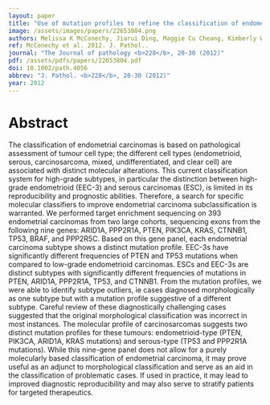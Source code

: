 ```yaml
---
layout: paper
title: "Use of mutation profiles to refine the classification of endometrial carcinomas."
image: /assets/images/papers/22653804.png
authors: Melissa K McConechy, Jiarui Ding, Maggie Cu Cheang, Kimberly Wiegand, Janine Senz, Alicia Tone, Winnie Yang, Leah Prentice, Kane Tse, Thomas Zeng, Helen McDonald, Amy P Schmidt, David G MutchJessica N McAlpine, Martin Hirst, Sohrab P Shah, Cheng-Han Lee, Paul J Goodfellow, C Blake Gilks, David G Huntsman
ref: McConechy et al. 2012. J. Pathol..
journal: "The Journal of pathology <b>228</b>, 20-30 (2012)"
pdf: /assets/pdfs/papers/22653804.pdf
doi: 10.1002/path.4056
abbrev: "J. Pathol. <b>228</b>, 20-30 (2012)"
year: 2012
---
```


<div data-badge-popover="right" data-badge-type="medium-donut" data-doi="10.1002/path.4056" data-hide-no-mentions="true" class="altmetric-embed"></div>

# Abstract

The classification of endometrial carcinomas is based on pathological assessment of tumour cell type; the different cell types (endometrioid, serous, carcinosarcoma, mixed, undifferentiated, and clear cell) are associated with distinct molecular alterations. This current classification system for high-grade subtypes, in particular the distinction between high-grade endometrioid (EEC-3) and serous carcinomas (ESC), is limited in its reproducibility and prognostic abilities. Therefore, a search for specific molecular classifiers to improve endometrial carcinoma subclassification is warranted. We performed target enrichment sequencing on 393 endometrial carcinomas from two large cohorts, sequencing exons from the following nine genes: ARID1A, PPP2R1A, PTEN, PIK3CA, KRAS, CTNNB1, TP53, BRAF, and PPP2R5C. Based on this gene panel, each endometrial carcinoma subtype shows a distinct mutation profile. EEC-3s have significantly different frequencies of PTEN and TP53 mutations when compared to low-grade endometrioid carcinomas. ESCs and EEC-3s are distinct subtypes with significantly different frequencies of mutations in PTEN, ARID1A, PPP2R1A, TP53, and CTNNB1. From the mutation profiles, we were able to identify subtype outliers, ie cases diagnosed morphologically as one subtype but with a mutation profile suggestive of a different subtype. Careful review of these diagnostically challenging cases suggested that the original morphological classification was incorrect in most instances. The molecular profile of carcinosarcomas suggests two distinct mutation profiles for these tumours: endometrioid-type (PTEN, PIK3CA, ARID1A, KRAS mutations) and serous-type (TP53 and PPP2R1A mutations). While this nine-gene panel does not allow for a purely molecularly based classification of endometrial carcinoma, it may prove useful as an adjunct to morphological classification and serve as an aid in the classification of problematic cases. If used in practice, it may lead to improved diagnostic reproducibility and may also serve to stratify patients for targeted therapeutics.

